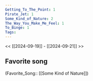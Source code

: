 ```yaml
---
Getting_To_The_Point: 1
Pirate_Jet: 1
Some_Kind_of_Nature: 2
The_Way_You_Make_Me_Feel: 1
To_Binge: 1
Tags: 
---
```

 << [[2024-09-19]] - [[2024-09-21]] >> 
## Favorite song
(Favorite_Song:: [[Some Kind of Nature]])
